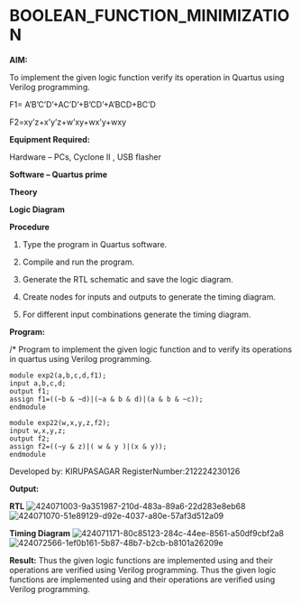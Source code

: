 # BOOLEAN_FUNCTION_MINIMIZATION

**AIM:**

To implement the given logic function verify its operation in Quartus using Verilog programming.

F1= A’B’C’D’+AC’D’+B’CD’+A’BCD+BC’D 

F2=xy’z+x’y’z+w’xy+wx’y+wxy

**Equipment Required:**

Hardware – PCs, Cyclone II , USB flasher

**Software – Quartus prime**

**Theory**

**Logic Diagram**

**Procedure**

1.	Type the program in Quartus software.

2.	Compile and run the program.

3.	Generate the RTL schematic and save the logic diagram.

4.	Create nodes for inputs and outputs to generate the timing diagram.

5.	For different input combinations generate the timing diagram.


**Program:**

/* Program to implement the given logic function and to verify its operations in quartus using Verilog programming. 
```
module exp2(a,b,c,d,f1);
input a,b,c,d;
output f1;
assign f1=((~b & ~d)|(~a & b & d)|(a & b & ~c));
endmodule

module exp22(w,x,y,z,f2);
input w,x,y,z;
output f2;
assign f2=((~y & z)|( w & y )|(x & y));
endmodule
```
Developed by: KIRUPASAGAR
RegisterNumber:212224230126

**Output:**

**RTL**
![424071003-9a351987-210d-483a-89a6-22d283e8eb68](https://github.com/user-attachments/assets/f1c3102d-16e8-4429-baa6-0b678c5717f6)
![424071070-51e89129-d92e-4037-a80e-57af3d512a09](https://github.com/user-attachments/assets/1620f5dd-c449-4760-85ba-b883753b6c1e)

**Timing Diagram**
![424071171-80c85123-284c-44ee-8561-a50df9cbf2a8](https://github.com/user-attachments/assets/c71b5853-4019-4152-b67c-405b4b18d510)
![424072566-1ef0b161-5b87-48b7-b2cb-b8101a26209e](https://github.com/user-attachments/assets/4189f966-9638-42bf-b469-f9e057a4b223)

**Result:**
Thus the given logic functions are implemented using and their operations are verified using Verilog programming.
Thus the given logic functions are implemented using and their operations are verified using Verilog programming.

